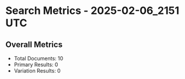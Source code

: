 # Search Metrics - 2025-02-06_2151 UTC

## Overall Metrics
- Total Documents: 10
- Primary Results: 0
- Variation Results: 0
